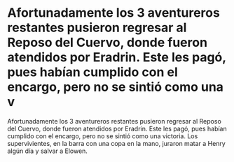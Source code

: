 # Afortunadamente los 3 aventureros restantes pusieron regresar al Reposo del Cuervo, donde fueron atendidos por Eradrin. Este les pagó, pues habían cumplido con el encargo, pero no se sintió como una v

Afortunadamente los 3 aventureros restantes pusieron regresar al Reposo del Cuervo, donde fueron atendidos por Eradrin. Este les pagó, pues habían cumplido con el encargo, pero no se sintió como una victoria. Los supervivientes, en la barra con una copa en la mano, juraron matar a Henry algún día y salvar a Elowen.

